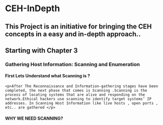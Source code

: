 # CEH-InDepth
This  Project is an initiative for  bringing the CEH concepts in a easy and in-depth approach..
---------------------------------
## Starting with Chapter 3 
### Gathering Host Information: Scanning and Enumeration

#### First Lets Understand what Scanning is ?
`<p>After The Reconnaissance and Information-gathering stages have been completed, the next phase that comes is Scanning .Scanning is the process of locating systems that are alive and responding on the network.Ethical hackers use scanning to identify target systems’ IP addresses. In Scanning Host Information like live hosts , open ports , etc.. are gathered </p>`
#### WHY WE NEED SCANNING?

